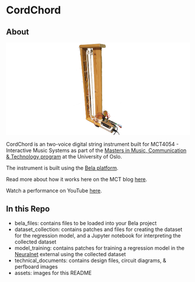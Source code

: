 # CordChord

## About

![CordChord thumbnail image](/assets/cordchord_thumbnail.png)

CordChord is an two-voice digital string instrument built for MCT4054 - Interactive Music Systems as part of the [Masters in Music, Communication & Technology program](https://www.uio.no/english/studies/programmes/mct-master/) at the University of Oslo.

The instrument is built using the [Bela platform](https://bela.io/).

Read more about how it works here on the MCT blog [here](https://mct-master.github.io/interactive-music/2023/12/01/jackeh-cordchord.html).

Watch a performance on YouTube [here](https://youtu.be/ySrjSWU_Mf8?si=Gh7HjJKVy4U6tpU1&t=1053).

## In this Repo

- bela_files: contains files to be loaded into your Bela project
- dataset_collection: contains patches and files for creating the dataset for the regression model, and a Jupyter notebook for interpreting the collected dataset
- model_training: contains patches for training a regression model in the [Neuralnet](https://github.com/alexdrymonitis/neuralnet) external using the collected dataset
- technical_documents: contains design files, circuit diagrams, & perfboard images
- assets: images for this README
